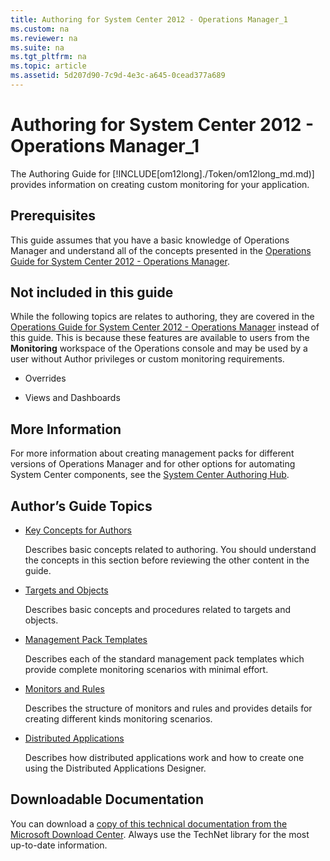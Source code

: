 ```yaml
---
title: Authoring for System Center 2012 - Operations Manager_1
ms.custom: na
ms.reviewer: na
ms.suite: na
ms.tgt_pltfrm: na
ms.topic: article
ms.assetid: 5d207d90-7c9d-4e3c-a645-0cead377a689
---
```

# Authoring for System Center 2012 - Operations Manager_1
The Authoring Guide for [!INCLUDE[om12long]./Token/om12long_md.md)] provides information on creating custom monitoring for your application.

## Prerequisites
This guide assumes that you have a basic knowledge of Operations Manager and understand all of the concepts presented in the [Operations Guide for System Center 2012 \- Operations Manager](http://go.microsoft.com/fwlink/p/?LinkID=207751).

## Not included in this guide
While the following topics are relates to authoring, they are covered in the [Operations Guide for System Center 2012 \- Operations Manager](http://go.microsoft.com/fwlink/p/?LinkID=207751) instead of this guide. This is because these features are available to users from the **Monitoring** workspace of the Operations console and may be used by a user without Author privileges or custom monitoring requirements.

-   Overrides

-   Views and Dashboards

## More Information
For more information about creating management packs for different versions of Operations Manager and for other options for automating System Center components, see the [System Center Authoring Hub](http://go.microsoft.com/fwlink/?LinkID=275794).

## Author’s Guide Topics

-   [Key Concepts for Authors](./Key-Concepts-for-Authors.md)

    Describes basic concepts related to authoring. You should understand the concepts in this section before reviewing the other content in the guide.

-   [Targets and Objects](./Targets-and-Objects.md)

    Describes basic concepts and procedures related to targets and objects.

-   [Management Pack Templates](./Management-Pack-Templates.md)

    Describes each of the standard management pack templates which provide complete monitoring scenarios with minimal effort.

-   [Monitors and Rules](./Monitors-and-Rules.md)

    Describes the structure of monitors and rules and provides details for creating different kinds monitoring scenarios.

-   [Distributed Applications](./Distributed-Applications.md)

    Describes how distributed applications work and how to create one using the Distributed Applications Designer.

## Downloadable Documentation
You can download a [copy of this technical documentation from the Microsoft Download Center](http://go.microsoft.com/fwlink/?LinkId=246682). Always use the TechNet library for the most up\-to\-date information.



